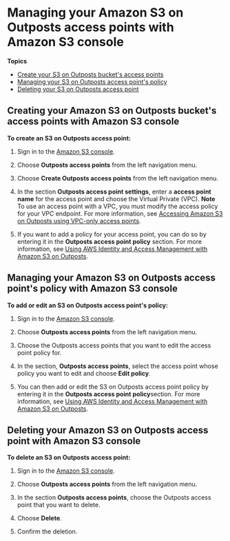# Managing your Amazon S3 on Outposts access points with Amazon S3 console<a name="s3-outposts-bucket-manage-outpost-access-points"></a>

**Topics**
+ [Create your S3 on Outposts bucket's access points](#s3-outposts-bucket-create-accesspoint)
+ [Managing your S3 on Outposts access point's policy](#s3-outposts-edit-accesspoint)
+ [Deleting your S3 on Outposts access point](#s3-outposts-bucket-delete-policy)

## Creating your Amazon S3 on Outposts bucket's access points with Amazon S3 console<a name="s3-outposts-bucket-create-accesspoint"></a>

**To create an S3 on Outposts access point:**

1. Sign in to the [Amazon S3 console](https://console.aws.amazon.com/s3)\.

1. Choose **Outposts access points** from the left navigation menu\.

1. Choose **Create Outposts access points** from the left navigation menu\.

1. In the section **Outposts access point settings**, enter a **access point name** for the access point and choose the Virtual Private \(VPC\)\.
**Note**  
To use an access point with a VPC, you must modify the access policy for your VPC endpoint\. For more information, see [Accessing Amazon S3 on Outposts using VPC\-only access points](WorkingWithS3Outposts.md#AccessingS3Outposts)\.

1. If you want to add a policy for your access point, you can do so by entering it in the **Outposts access point policy** section\. For more information, see [Using AWS Identity and Access Management with Amazon S3 on Outposts](S3OutpostsIAM.md)\.

## Managing your Amazon S3 on Outposts access point's policy with Amazon S3 console<a name="s3-outposts-edit-accesspoint"></a>

**To add or edit an S3 on Outposts access point's policy:**

1. Sign in to the [Amazon S3 console](https://console.aws.amazon.com/s3)\.

1. Choose **Outposts access points** from the left navigation menu\.

1. Choose the Outposts access points that you want to edit the access point policy for\.

1. In the section, **Outposts access points**, select the access point whose policy you want to edit and choose **Edit policy**\.

1. You can then add or edit the S3 on Outposts access point policy by entering it in the **Outposts access point policy**section\. For more information, see [Using AWS Identity and Access Management with Amazon S3 on Outposts](S3OutpostsIAM.md)\.

## Deleting your Amazon S3 on Outposts access point with Amazon S3 console<a name="s3-outposts-bucket-delete-policy"></a>

**To delete an S3 on Outposts access point:**

1. Sign in to the [Amazon S3 console](https://console.aws.amazon.com/s3)\.

1. Choose **Outposts access points** from the left navigation menu\.

1. In the section **Outposts access points**, choose the Outposts access point that you want to delete\.

1. Choose **Delete**\.

1. Confirm the deletion\.